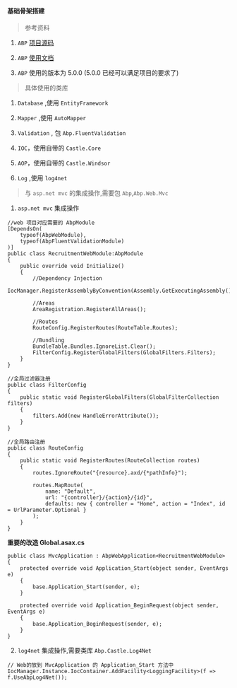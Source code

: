 #### 基础骨架搭建

> 参考资料

1. `ABP` [项目源码](https://github.com/aspnetboilerplate/aspnetboilerplate)

2. `ABP` [使用文档](https://aspnetboilerplate.com/Pages/Documents)

3. `ABP` 使用的版本为 5.0.0 (5.0.0 已经可以满足项目的要求了)

> 具体使用的类库

1. `Database` ,使用 `EntityFramework`

2. `Mapper` ,使用 `AutoMapper`

3. `Validation` , 包 `Abp.FluentValidation`

4. `IOC`，使用自带的 `Castle.Core`

5. `AOP`，使用自带的 `Castle.Windsor`

6. `Log` ,使用 `log4net`

> 与 `asp.net mvc` 的集成操作,需要包  `Abp`,`Abp.Web.Mvc`

1. `asp.net mvc` 集成操作

```
//web 项目对应需要的 AbpModule
[DependsOn(
    typeof(AbpWebModule),
    typeof(AbpFluentValidationModule)
)]
public class RecruitmentWebModule:AbpModule
{
    public override void Initialize()
    {
        //Dependency Injection
        IocManager.RegisterAssemblyByConvention(Assembly.GetExecutingAssembly());

        //Areas
        AreaRegistration.RegisterAllAreas();

        //Routes
        RouteConfig.RegisterRoutes(RouteTable.Routes);

        //Bundling
        BundleTable.Bundles.IgnoreList.Clear();
        FilterConfig.RegisterGlobalFilters(GlobalFilters.Filters);
    }
}

//全局过滤器注册
public class FilterConfig
{
    public static void RegisterGlobalFilters(GlobalFilterCollection filters)
    {
        filters.Add(new HandleErrorAttribute());
    }
}

//全局路由注册
public class RouteConfig
{
    public static void RegisterRoutes(RouteCollection routes)
    {
        routes.IgnoreRoute("{resource}.axd/{*pathInfo}");

        routes.MapRoute(
            name: "Default",
            url: "{controller}/{action}/{id}",
            defaults: new { controller = "Home", action = "Index", id = UrlParameter.Optional }
        );
    }
}
```

__重要的改造 Global.asax.cs__

```
public class MvcApplication : AbpWebApplication<RecruitmentWebModule>
{
    protected override void Application_Start(object sender, EventArgs e)
    {
        base.Application_Start(sender, e);
    }

    protected override void Application_BeginRequest(object sender, EventArgs e)
    {
        base.Application_BeginRequest(sender, e);
    }
}
```

2. `log4net` 集成操作,需要类库 `Abp.Castle.Log4Net`

```
// Web的放到 MvcApplication 的 Application_Start 方法中
IocManager.Instance.IocContainer.AddFacility<LoggingFacility>(f => f.UseAbpLog4Net());
```
